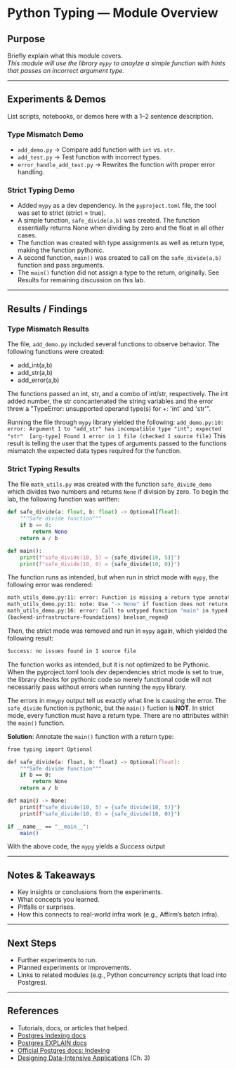 # Python Typing — Module Overview

## Purpose

Briefly explain what this module covers.  
*This module will use the library `mypy` to anaylze a simple function with hints that passes an incorrect argument type.*

---

## Experiments & Demos

List scripts, notebooks, or demos here with a 1–2 sentence description.

### Type Mismatch Demo

- `add_demo.py` → Compare add function with `int` vs. `str`.  
- `add_test.py` → Test function with incorrect types.
- `error_handle_add_test.py` -> Rewrites the function with proper error handling.  

### Strict Typing Demo

- Added `mypy` as a dev dependency.  In the `pyproject.toml` file, the tool was set to strict (strict = true).
- A simple function, `safe_divide(a,b)` was created.  The function essentially returns None when dividing by zero and the float in all other cases.
- The function was created with type assignments as well as return type, making the function pythonic.
- A second function, `main()` was created to call on the `safe_divide(a,b)` function and pass arguments.
- The `main()` function did not assign a type to the return, originally.  See Results for remaining discussion on this lab.

---

## Results / Findings

### Type Mismatch Results

The file, `add_demo.py` included several functions to observe behavior.  The following functions were created: 
- add_int(a,b)
- add_str(a,b)
- add_error(a,b)

The functions passed an int, str, and a combo of int/str, respectively.  The int added number, the str concantenated the string variables and the error threw a "TypeError: unsupported operand type(s) for +: 'int' and 'str'".  

Running the file through `mypy` library yielded the following:
`add_demo.py:10: error: Argument 1 to "add_str" has incompatible type "int"; expected "str"  [arg-type]
Found 1 error in 1 file (checked 1 source file)`
This result is telling the user that the types of arguments passed to the functions mismatch the expected data types required for the function.

### Strict Typing Results

The file `math_utils.py` was created with the function `safe_divide_demo` which divides two numbers and returns `None` if division by zero.  To begin the lab, the following function was written:

```python
def safe_divide(a: float, b: float) -> Optional[float]:
    """Safe divide function"""
    if b == 0:
        return None
    return a / b

def main():
    print(f"safe_divide(10, 5) = {safe_divide(10, 5)}")
    print(f"safe_divide(10, 0) = {safe_divide(10, 0)}")
```

The function runs as intended, but when run in strict mode with `mypy`, the following error was rendered:

```bash
math_utils_demo.py:11: error: Function is missing a return type annotation  [no-untyped-def]
math_utils_demo.py:11: note: Use "-> None" if function does not return a value
math_utils_demo.py:16: error: Call to untyped function "main" in typed context  [no-untyped-call]
(backend-infrastructure-foundations) bnelson_regex@
```

Then, the strict mode was removed and run in `mypy` again, which yielded the following result:

```bash
Success: no issues found in 1 source file
```

The function works as intended, but it is not optimized to be Pythonic.  When the pyproject.toml tools dev dependencies strict mode is set to true, the library checks for pythonic code so merely functional code will not necessarily pass without errors when running the `mypy` library.  

The errors in m`mypy` output tell us exactly what line is causing the error.  The `safe_divide` function is pythonic, but the `main()` fuction is **NOT**.  In strict mode, every function must have a return type.  There are no attributes within the `main()` function.

**Solution**: Annotate the `main()` function with a return type:

```bash
from typing import Optional

def safe_divide(a: float, b: float) -> Optional[float]:
    """Safe divide function"""
    if b == 0:
        return None
    return a / b

def main() -> None:
    print(f"safe_divide(10, 5) = {safe_divide(10, 5)}")
    print(f"safe_divide(10, 0) = {safe_divide(10, 0)}")

if __name__ == "__main__":
    main()
```

With the above code, the `mypy` yields a *Success* output





---

## Notes & Takeaways

- Key insights or conclusions from the experiments.
- What concepts you learned.  
- Pitfalls or surprises.  
- How this connects to real-world infra work (e.g., Affirm’s batch infra).  

---

## Next Steps

- Further experiments to run.
- Planned experiments or improvements.  
- Links to related modules (e.g., Python concurrency scripts that load into Postgres).  

---

## References

- Tutorials, docs, or articles that helped.
- [Postgres Indexing docs](https://www.postgresql.org/docs/current/indexes.html)
- [Postgres EXPLAIN docs](https://www.postgresql.org/docs/current/using-explain.html)
- [Official Postgres docs: Indexing](https://www.postgresql.org/docs/current/indexes.html)  
- [Designing Data-Intensive Applications](https://dataintensive.net/) (Ch. 3)  
